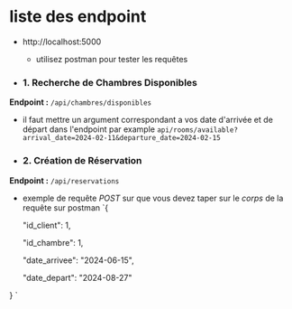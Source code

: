 # liste des endpoint
* http://localhost:5000
  - utilisez postman pour tester les requêtes

* ### 1. Recherche de Chambres Disponibles

**Endpoint :** `/api/chambres/disponibles`
- il faut mettre un argument correspondant a vos date d'arrivée et de départ dans l'endpoint par example  ` api/rooms/available?arrival_date=2024-02-11&departure_date=2024-02-15 `
* ### 2. Création de Réservation
**Endpoint :** `/api/reservations`
- exemple de requête *POST* sur que vous devez taper sur le *corps* de la requête sur postman  `{
  
    "id_client": 1,
  
    "id_chambre": 1,
    
    "date_arrivee": "2024-06-15",
  
    "date_depart": "2024-08-27"
  
} `  
